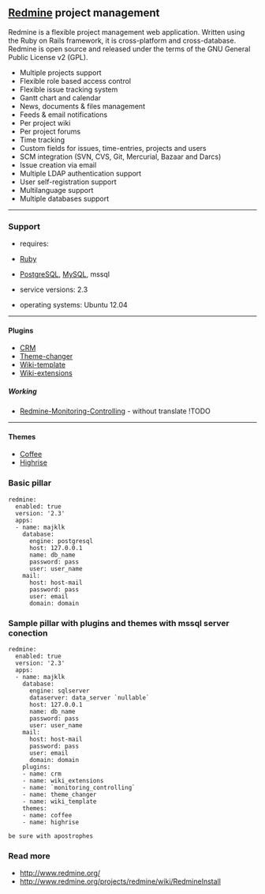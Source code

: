 ## [Redmine](http://www.redmine.org/) project management

Redmine is a flexible project management web application. Written using the Ruby on Rails framework, it is cross-platform and cross-database.
Redmine is open source and released under the terms of the GNU General Public License v2 (GPL).

* Multiple projects support
* Flexible role based access control
* Flexible issue tracking system
* Gantt chart and calendar
* News, documents & files management
* Feeds & email notifications
* Per project wiki
* Per project forums
* Time tracking
* Custom fields for issues, time-entries, projects and users
* SCM integration (SVN, CVS, Git, Mercurial, Bazaar and Darcs)
* Issue creation via email
* Multiple LDAP authentication support
* User self-registration support
* Multilanguage support
* Multiple databases support
***
### Support

* requires: 

 * [Ruby](../master/ruby)
 * [PostgreSQL](../master/postgresql), [MySQL](../master/mysql), mssql
* service versions: 2.3
* operating systems: Ubuntu 12.04
***
#### Plugins 

* [CRM](http://www.redminecrm.com/projects/crm/pages/1)
* [Theme-changer](http://www.redmine.org/issues/4602)
* [Wiki-template](http://www.redmine.org/plugins/gsc_templates)
* [Wiki-extensions](http://www.r-labs.org/projects/r-labs/wiki/Wiki_Extensions_en)

##### Working

* [Redmine-Monitoring-Controlling](http://alexmonteiro.github.io/Redmine-Monitoring-Controlling) - without translate !TODO

***
#### Themes

* [Coffee](http://redminecrm.com/pages/coffee-theme)
* [Highrise](http://redminecrm.com/pages/highrise-theme)

### Basic pillar

    redmine:
      enabled: true
      version: '2.3'
      apps:
      - name: majklk
        database:
          engine: postgresql
          host: 127.0.0.1
          name: db_name
          password: pass
          user: user_name
        mail:
          host: host-mail
          password: pass
          user: email
          domain: domain

### Sample pillar with plugins and themes with mssql server conection

    redmine:
      enabled: true
      version: '2.3'
      apps:
      - name: majklk
        database:
          engine: sqlserver
          dataserver: data_server `nullable`
          host: 127.0.0.1
          name: db_name
          password: pass
          user: user_name
        mail:
          host: host-mail
          password: pass
          user: email
          domain: domain
        plugins:
        - name: crm
        - name: wiki_extensions
        - name: `monitoring_controlling`
        - name: theme_changer
        - name: wiki_template
        themes:
        - name: coffee
        - name: highrise

`be sure with apostrophes`

### Read more

* http://www.redmine.org/
* http://www.redmine.org/projects/redmine/wiki/RedmineInstall
